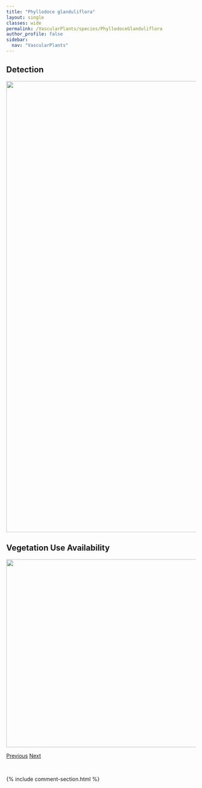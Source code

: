 ```yaml
---
title: "Phyllodoce glanduliflora"
layout: single
classes: wide
permalink: /VascularPlants/species/PhyllodoceGlanduliflora
author_profile: false
sidebar:
  nav: "VascularPlants"
---
```


<h2>Detection</h2>

<a href="https://drive.google.com/uc?export=view&id=1B-nc-n46XjNaYWl8Mj3ZShXHEuDHDALx">
<img src="https://drive.google.com/uc?export=view&id=1B-nc-n46XjNaYWl8Mj3ZShXHEuDHDALx" height = "1200" width = "800">
</a>


<h2>Vegetation Use Availability</h2>

<a href="https://drive.google.com/uc?export=view&id=13IVjVhnDSBQPMr-UXR28eYWq0SqBc_oO">
<img src="https://drive.google.com/uc?export=view&id=13IVjVhnDSBQPMr-UXR28eYWq0SqBc_oO" height = "500" width = "1000">
</a>


<a href="/DevelopmentWebsite/VascularPlants/species/PhyllodoceEmpetriformis" class="pagination--pager" title="Phyllodoce empetriformis">Previous</a> <a href="/DevelopmentWebsite/VascularPlants/species/PhysariaArenosa" class="pagination--pager" title="Physaria arenosa">Next</a>

<p>&nbsp;</p>

{% include comment-section.html %}
